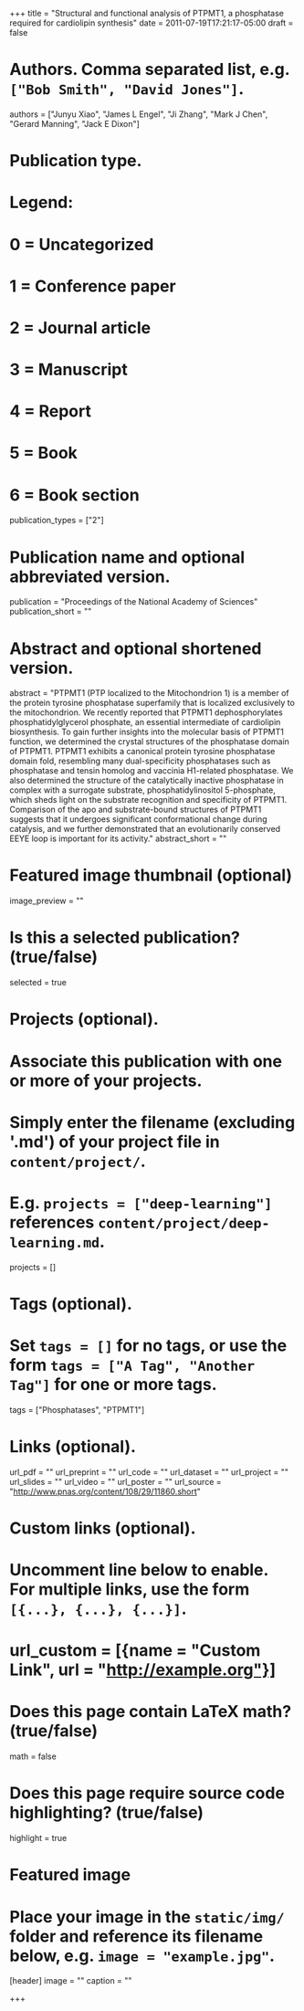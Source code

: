 +++
title = "Structural and functional analysis of PTPMT1, a phosphatase required for cardiolipin synthesis"
date = 2011-07-19T17:21:17-05:00
draft = false

# Authors. Comma separated list, e.g. `["Bob Smith", "David Jones"]`.
authors = ["Junyu Xiao", "James L Engel", "Ji Zhang", "Mark J Chen", "Gerard Manning", "Jack E Dixon"]

# Publication type.
# Legend:
# 0 = Uncategorized
# 1 = Conference paper
# 2 = Journal article
# 3 = Manuscript
# 4 = Report
# 5 = Book
# 6 = Book section
publication_types = ["2"]

# Publication name and optional abbreviated version.
publication = "Proceedings of the National Academy of Sciences"
publication_short = ""

# Abstract and optional shortened version.
abstract = "PTPMT1 (PTP localized to the Mitochondrion 1) is a member of the protein tyrosine phosphatase superfamily that is localized exclusively to the mitochondrion. We recently reported that PTPMT1 dephosphorylates phosphatidylglycerol phosphate, an essential intermediate of cardiolipin biosynthesis. To gain further insights into the molecular basis of PTPMT1 function, we determined the crystal structures of the phosphatase domain of PTPMT1. PTPMT1 exhibits a canonical protein tyrosine phosphatase domain fold, resembling many dual-specificity phosphatases such as phosphatase and tensin homolog and vaccinia H1-related phosphatase. We also determined the structure of the catalytically inactive phosphatase in complex with a surrogate substrate, phosphatidylinositol 5-phosphate, which sheds light on the substrate recognition and specificity of PTPMT1. Comparison of the apo and substrate-bound structures of PTPMT1 suggests that it undergoes significant conformational change during catalysis, and we further demonstrated that an evolutionarily conserved EEYE loop is important for its activity."
abstract_short = ""

# Featured image thumbnail (optional)
image_preview = ""

# Is this a selected publication? (true/false)
selected = true

# Projects (optional).
#   Associate this publication with one or more of your projects.
#   Simply enter the filename (excluding '.md') of your project file in `content/project/`.
#   E.g. `projects = ["deep-learning"]` references `content/project/deep-learning.md`.
projects = []

# Tags (optional).
#   Set `tags = []` for no tags, or use the form `tags = ["A Tag", "Another Tag"]` for one or more tags.
tags = ["Phosphatases", "PTPMT1"]

# Links (optional).
url_pdf = ""
url_preprint = ""
url_code = ""
url_dataset = ""
url_project = ""
url_slides = ""
url_video = ""
url_poster = ""
url_source = "http://www.pnas.org/content/108/29/11860.short"

# Custom links (optional).
#   Uncomment line below to enable. For multiple links, use the form `[{...}, {...}, {...}]`.
# url_custom = [{name = "Custom Link", url = "http://example.org"}]

# Does this page contain LaTeX math? (true/false)
math = false

# Does this page require source code highlighting? (true/false)
highlight = true

# Featured image
# Place your image in the `static/img/` folder and reference its filename below, e.g. `image = "example.jpg"`.
[header]
image = ""
caption = ""

+++
